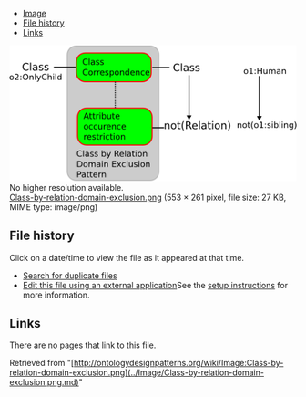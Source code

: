 * [Image](../Image/Class-by-relation-domain-exclusion.png.md#file)
* [File history](../Image/Class-by-relation-domain-exclusion.png.md#filehistory)
* [Links](../Image/Class-by-relation-domain-exclusion.png.md#filelinks)

[![Image:Class-by-relation-domain-exclusion.png](../images/e/e2/Class-by-relation-domain-exclusion.png)](../images/e/e2/Class-by-relation-domain-exclusion.png)  
No higher resolution available.  
[Class-by-relation-domain-exclusion.png](../images/e/e2/Class-by-relation-domain-exclusion.png)‎ (553 × 261 pixel, file size: 27 KB, MIME type: image/png)

## File history

Click on a date/time to view the file as it appeared at that time.



  
* [Search for duplicate files](http://ontologydesignpatterns.org/wiki/Special:FileDuplicateSearch/Class-by-relation-domain-exclusion.png "Special:FileDuplicateSearch/Class-by-relation-domain-exclusion.png")
* [Edit this file using an external application](http://ontologydesignpatterns.org/wiki/index.php?title=Image:Class-by-relation-domain-exclusion.png&action=edit&externaledit=true&mode=file "Image:Class-by-relation-domain-exclusion.png")See the [setup instructions](http://www.mediawiki.org/wiki/Manual:External_editors "http://www.mediawiki.org/wiki/Manual:External_editors") for more information.

## Links



There are no pages that link to this file.




Retrieved from "[http://ontologydesignpatterns.org/wiki/Image:Class-by-relation-domain-exclusion.png](../Image/Class-by-relation-domain-exclusion.png.md)"
